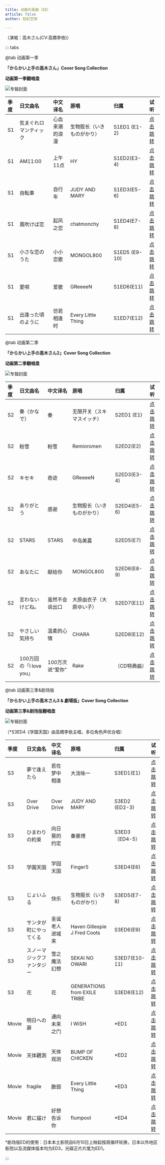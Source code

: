 ```yaml
---
title: 动画片尾曲（ED）
article: false
author: 轻虹空雨

---
```


（演唱：高木さん(CV:高橋李依)）

::: tabs

@tab 动画第一季

**「からかい上手の高木さん」Cover Song Collection**

**动画第一季翻唱盘**

![专辑封面](/music-album-cover/s1-ed.webp)

| 季度 | 日文曲名               | 中文译名       | 原唱                       | 归属          | 试听                                                         |
| :--- | :--------------------- | :------------- | :------------------------- | :------------ | :----------------------------------------------------------- |
| S1   | 気まぐれロマンティック | 心血来潮的浪漫 | 生物股长（いきものがかり） | S1ED1 (E1-2)  | [点击跳转](https://file1.aurorainic.top/index.php?share/file&user=1&sid=YbpfzURk) |
| S1   | AM11:00                | 上午11点       | HY                         | S1ED2(E3-4)   | [点击跳转](https://file1.aurorainic.top/index.php?share/file&user=1&sid=ABCc43QV) |
| S1   | 自転車                 | 自行车         | JUDY AND MARY              | S1ED3(E5-6)   | [点击跳转](https://file1.aurorainic.top/index.php?share/file&user=1&sid=ueDSGUIT) |
| S1   | 風吹けば恋             | 起风之恋       | chatmonchy                 | S1ED4(E7-8)   | [点击跳转](https://file1.aurorainic.top/index.php?share/file&user=1&sid=bnPzvehd) |
| S1   | 小さな恋のうた         | 小小恋歌       | MONGOL800                  | S1ED5 (E9-10) | [点击跳转](https://file1.aurorainic.top/index.php?share/file&user=1&sid=AcJKjaQF) |
| S1   | 愛唄                   | 爱歌           | GReeeeN                    | S1ED6(E11)    | [点击跳转](https://file1.aurorainic.top/index.php?share/file&user=1&sid=28JtXzpd) |
| S1   | 出逢った頃のように     | 仿若相逢时     | Every Little Thing         | S1ED7(E12)    | [点击跳转](https://file1.aurorainic.top/index.php?share/file&user=1&sid=CZhA9jIY) |

@tab 动画第二季

**「からかい上手の高木さん2」Cover Song Collection**

**动画第二季翻唱盘**

![专辑封面](/music-album-cover/s2-ed.webp)

| 季度 | 日文曲名                | 中文译名        | 原唱                       | 归属         | 试听                                                         |
| :--- | :---------------------- | :-------------- | :------------------------- | :----------- | :----------------------------------------------------------- |
| S2   | 奏（かなで）            | 奏              | 无限开关（スキマスイッチ） | S2ED1 (E1)   | [点击跳转](https://file1.aurorainic.top/index.php?share/file&user=1&sid=2JsEFzqv) |
| S2   | 粉雪                    | 粉雪            | Remioromen                 | S2ED2(E2)    | [点击跳转](https://file1.aurorainic.top/index.php?share/file&user=1&sid=ZzTv2esB) |
| S2   | キセキ                  | 奇迹            | GReeeeN                    | S2ED3(E3-4)  | [点击跳转](https://file1.aurorainic.top/index.php?share/file&user=1&sid=fG9Z3yHk) |
| S2   | ありがとう              | 感谢            | 生物股长（いきものがかり） | S2ED4(E5-6)  | [点击跳转](https://file1.aurorainic.top/index.php?share/file&user=1&sid=peXaNbzq) |
| S2   | STARS                   | STARS           | 中岛美嘉                   | S2ED5(E7)    | [点击跳转](https://file1.aurorainic.top/index.php?share/file&user=1&sid=KFgEWMIJ) |
| S2   | あなたに                | 献给你          | MONGOL800                  | S2ED6(E8-9)  | [点击跳转](https://file1.aurorainic.top/index.php?share/file&user=1&sid=mstMpX6q) |
| S2   | 言わないけどね。        | 虽然不会说出口  | 大原由衣子（大原ゆい子）   | S2ED7(E11)   | [点击跳转](https://file1.aurorainic.top/index.php?share/file&user=1&sid=pR5fEIrs) |
| S2   | やさしい気持ち          | 温柔的心情      | CHARA                      | S2ED8(E12)   | [点击跳转](https://file1.aurorainic.top/index.php?share/file&user=1&sid=ZqC24t7D) |
| S2   | 100万回の「l love you」 | 100万次说“爱你” | Rake                       | （CD特典曲） | [点击跳转](https://file1.aurorainic.top/index.php?share/file&user=1&sid=DCBxsmKe) |

@tab 动画第三季&剧场版

**「からかい上手の高木さん3 & 劇場版」Cover Song Collection**

**动画第三季&剧场版翻唱盘**

![专辑封面](/music-album-cover/s3&movie-ed.webp)

（*S3ED4《学園天国》由高橋李依主唱，多位角色声优合唱）

| 季度  | 日文曲名                   | 中文译名       | 原唱                               | 归属           | 试听                                                         |
| :---- | :------------------------- | :------------- | :--------------------------------- | :------------- | :----------------------------------------------------------- |
| S3    | 夢で逢えたら               | 若在梦中相逢   | 大泷咏一                           | S3ED1(E1)      | [点击跳转](https://file1.aurorainic.top/index.php?share/file&user=1&sid=62GkTvEZ) |
| S3    | Over Drive                 | Over Drive     | JUDY AND MARY                      | S3ED2 (ED2-3)  | [点击跳转](https://file1.aurorainic.top/index.php?share/file&user=1&sid=7iFxkEMu) |
| S3    | ひまわりの約束             | 向日葵的约定   | 秦基博                             | S3ED3（ED4-5） | [点击跳转](https://file1.aurorainic.top/index.php?share/file&user=1&sid=JyeV3piY) |
| S3    | 学園天国                   | 学园天国       | Finger5                            | S3ED4(E6)      | [点击跳转](https://file1.aurorainic.top/index.php?share/file&user=1&sid=hQ3TfDiI) |
| S3    | じょいふる                 | 快乐           | 生物股长（いきものがかり）         | S3ED5(E7-8)    | [点击跳转](https://file1.aurorainic.top/index.php?share/file&user=1&sid=wmBQVFDt) |
| S3    | サンタが町にやってくる     | 圣诞老人进城来 | Haven Gillespie <br/> J Fred Coots | S3ED6(E9)      | [点击跳转](https://file1.aurorainic.top/index.php?share/file&user=1&sid=YVw36Nde) |
| S3    | スノーマジックファンタジー | 雪之魔法幻想   | SEKAI NO OWARI                     | S3ED7(E10-11)  | [点击跳转](https://file1.aurorainic.top/index.php?share/file&user=1&sid=rfzyce2x) |
| S3    | 花                         | 花             | GENERATIONS from EXILE TRIBE       | S3ED8(E12)     | [点击跳转](https://file1.aurorainic.top/index.php?share/file&user=1&sid=cbJq8297) |
| Movie | 明日への扉                 | 通向未来之门   | I WiSH                             | *ED1           | [点击跳转](https://file1.aurorainic.top/index.php?share/file&user=1&sid=wiVg4TaA) |
| Movie | 天体觀測                   | 天体观测       | BUMP OF CHICKEN                    | *ED2           | [点击跳转](https://file1.aurorainic.top/index.php?share/file&user=1&sid=BzWJVsSa) |
| Movie | fragile                    | 脆弱           | Every Little Thing                 | *ED3           | [点击跳转](https://file1.aurorainic.top/index.php?share/file&user=1&sid=tX4HD5pj) |
| Movie | 君に届け                   | 好想告诉你     | flumpool                           | *ED4           | [点击跳转](https://file1.aurorainic.top/index.php?share/file&user=1&sid=VCYSnh4U) |

*剧场版ED的使用：日本本土影院自6月10日上映起按周循环轮换，日本以外地区影院以及流媒体版本均为ED3，光碟正片片尾为ED1。

:::
